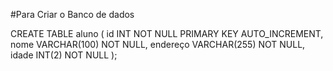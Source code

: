 #Para Criar o Banco de dados


CREATE TABLE aluno (
    id INT NOT NULL PRIMARY KEY AUTO_INCREMENT,
    nome VARCHAR(100) NOT NULL,
    endereço VARCHAR(255) NOT NULL,
    idade INT(2) NOT NULL
);
